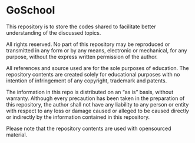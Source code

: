 # GoSchool
This repository is to store the codes shared to facilitate better understanding of the discussed topics.

All rights reserved. No part of this repository may be reproduced or transmitted in any form or by any means, electronic or mechanical, for any purpose, without the express written permission of the author.

All references and source used are for the sole purposes of education.
The repository contents are created solely for educational purposes with no intention of infringement of any copyright, trademark and patents.

The information in this repo is distributed on an “as is” basis, without warranty. Although every precaution has been taken in the preparation of this repository, the author shall not have any liability to any person or entity with respect to any loss or damage caused or alleged to be caused directly or indirectly by the information contained in this repository.

Please note that the repository contents are used with opensourced material.
